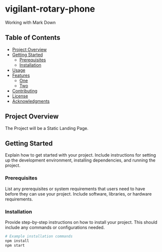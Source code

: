 # vigilant-rotary-phone

Working with Mark Down

## Table of Contents

- [Project Overview](#project-overview)
- [Getting Started](#getting-started)
  - [Prerequisites](#prerequisites)
  - [Installation](#installation)
- [Usage](#usage)
- [Features](#features)
  - [One](#One)
  - [Two](#Two)
- [Contributing](#contributing)
- [License](#license)
- [Acknowledgments](#acknowledgments)

## Project Overview

The Project will be a Static Landing Page.

## Getting Started

Explain how to get started with your project. Include instructions for setting up the development environment, installing dependencies, and running the project.

### Prerequisites

List any prerequisites or system requirements that users need to have before they can use your project. Include software, libraries, or hardware requirements.

### Installation

Provide step-by-step instructions on how to install your project. This should include any commands or configurations needed.

```bash
# Example installation commands
npm install
npm start

